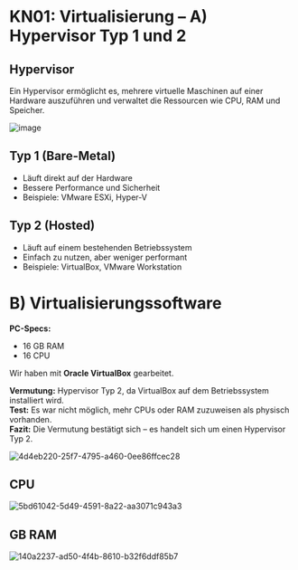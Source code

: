 # KN01: Virtualisierung – A) Hypervisor Typ 1 und 2

## Hypervisor
Ein Hypervisor ermöglicht es, mehrere virtuelle Maschinen auf einer Hardware auszuführen und verwaltet die Ressourcen wie CPU, RAM und Speicher.

![image](https://docs.aws.amazon.com/images/whitepapers/latest/security-design-of-aws-nitro-system/images/virtualization-architecture.png)

## Typ 1 (Bare-Metal)
- Läuft direkt auf der Hardware  
- Bessere Performance und Sicherheit  
- Beispiele: VMware ESXi, Hyper-V  

## Typ 2 (Hosted)
- Läuft auf einem bestehenden Betriebssystem  
- Einfach zu nutzen, aber weniger performant  
- Beispiele: VirtualBox, VMware Workstation




# B) Virtualisierungssoftware

**PC-Specs:**
- 16 GB RAM  
- 16 CPU  

Wir haben mit **Oracle VirtualBox** gearbeitet.  

**Vermutung:** Hypervisor Typ 2, da VirtualBox auf dem Betriebssystem installiert wird.  
**Test:** Es war nicht möglich, mehr CPUs oder RAM zuzuweisen als physisch vorhanden.  
**Fazit:** Die Vermutung bestätigt sich – es handelt sich um einen Hypervisor Typ 2.

![4d4eb220-25f7-4795-a460-0ee86ffcec28](https://github.com/user-attachments/assets/ed6529d2-3ead-46a1-9b2d-77c6e1a74d4c)

## CPU
![5bd61042-5d49-4591-8a22-aa3071c943a3](https://github.com/user-attachments/assets/cbc037c9-7311-44ae-a679-72cd9fe3e880)

## GB RAM
![140a2237-ad50-4f4b-8610-b32f6ddf85b7](https://github.com/user-attachments/assets/6058e4d8-cd97-4e62-969e-f27aa67965f5)


